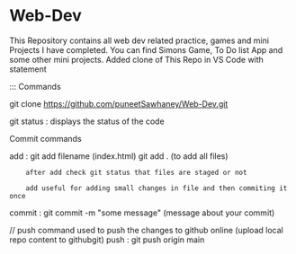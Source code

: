 # Web-Dev
This Repository contains all web dev related practice, games and mini Projects I have completed.
You can find Simons Game, To Do list App and some other mini projects.
Added clone of This Repo in VS Code with statement 

::: Commands

git clone https://github.com/puneetSawhaney/Web-Dev.git

git status : displays the status of the code


Commit commands

<!-- modified files when added its status get changed to staged -->
add  : git add filename (index.html)
        git add .     (to add all files)

        after add check git status that files are staged or not

        add useful for adding small changes in file and then commiting it once
<!-- then staged file when commited to git it will be final change stamped -->
<!-- only staged files get committed -->
commit : git commit -m "some message"  (message about your commit)

// push command used to push the changes to github online (upload local repo content to githubgit)
push : git push origin main
